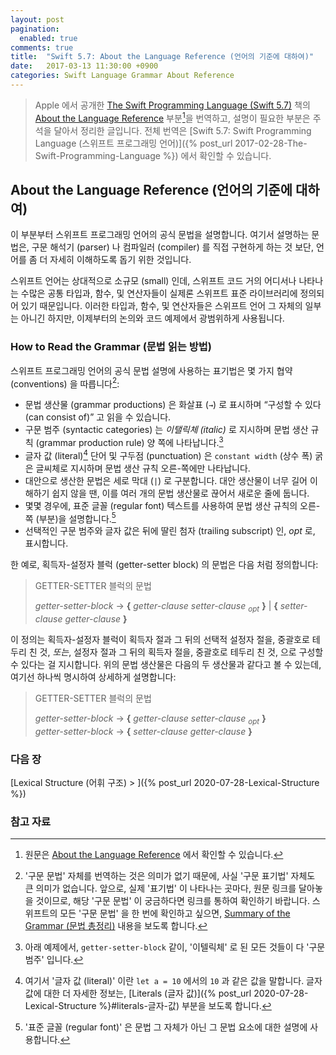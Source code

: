 ```yaml
---
layout: post
pagination:
  enabled: true
comments: true
title:  "Swift 5.7: About the Language Reference (언어의 기준에 대하여)"
date:   2017-03-13 11:30:00 +0900
categories: Swift Language Grammar About Reference
---
```


> Apple 에서 공개한 [The Swift Programming Language (Swift 5.7)](https://docs.swift.org/swift-book/) 책의 [About the Language Reference](https://docs.swift.org/swift-book/ReferenceManual/AboutTheLanguageReference.html#) 부분[^Language-Reference]을 번역하고, 설명이 필요한 부분은 주석을 달아서 정리한 글입니다. 전체 번역은 [Swift 5.7: Swift Programming Language (스위프트 프로그래밍 언어)]({% post_url 2017-02-28-The-Swift-Programming-Language %}) 에서 확인할 수 있습니다.

## About the Language Reference (언어의 기준에 대하여)

이 부분부터 스위프트 프로그래밍 언어의 공식 문법을 설명합니다. 여기서 설명하는 문법은, 구문 해석기 (parser) 나 컴파일러 (compiler) 를 직접 구현하게 하는 것 보단, 언어를 좀 더 자세히 이해하도록 돕기 위한 것입니다.

스위프트 언어는 상대적으로 소규모 (small) 인데, 스위프트 코드 거의 어디서나 나타나는 수많은 공통 타입과, 함수, 및 연산자들이 실제론 스위프트 표준 라이브러리에 정의되어 있기 때문입니다. 이러한 타입과, 함수, 및 연산자들은 스위프트 언어 그 자체의 일부는 아니긴 하지만, 이제부터의 논의와 코드 예제에서 광범위하게 사용됩니다.

### How to Read the Grammar (문법 읽는 방법)

스위프트 프로그래밍 언어의 공식 문법 설명에 사용하는 표기법은 몇 가지 협약 (conventions) 을 따릅니다[^notation]:

* 문법 생산물 (grammar productions) 은 화살표 (`→`) 로 표시하며 “구성할 수 있다 (can consist of)” 고 읽을 수 있습니다.
* 구문 범주 (syntactic categories) 는 _이탤릭체 (italic)_ 로 지시하며 문법 생산 규칙 (grammar production rule) 양 쪽에 나타납니다.[^syntactic-categories]
* 글자 값 (literal)[^literal] 단어 및 구두점 (punctuation) 은 `constant width` (상수 폭) 굵은 글씨체로 지시하며 문법 생산 규칙 오른-쪽에만 나타납니다.
* 대안으로 생산한 문법은 세로 막대 (`|`) 로 구분합니다. 대안 생산물이 너무 길어 이해하기 쉽지 않을 땐, 이를 여러 개의 문법 생산물로 끊어서 새로운 줄에 둡니다.
* 몇몇 경우에, 표준 글꼴 (regular font) 텍스트를 사용하여 문법 생산 규칙의 오른-쪽 (부분)을 설명합니다.[^regular-font]
* 선택적인 구문 범주와 글자 값은 뒤에 딸린 첨자 (trailing subscript) 인, _opt_ 로, 표시합니다.

한 예로, 획득자-설정자 블럭 (getter-setter block) 의 문법은 다음 처럼 정의합니다:

> GETTER-SETTER 블럭의 문법
>
> _getter-setter-block_ → **{**­ _getter-clause ­setter-clause <sub>­opt­</sub>­­_ **}**­ \| **{** _­setter-clause ­getter-clause_ **}**­

이 정의는 획득자-설정자 블럭이 획득자 절과 그 뒤의 선택적 설정자 절을, 중괄호로 테두리 친 것, _또는_, 설정자 절과 그 뒤의 획득자 절을, 중괄호로 테두리 친 것, 으로 구성할 수 있다는 걸 지시합니다. 위의 문법 생산물은 다음의 두 생산물과 같다고 볼 수 있는데, 여기선 하나씩 명시하여 상세하게 설명합니다:

> GETTER-SETTER 블럭의 문법
>
> _getter-setter-block_ → **{**­ ­_getter-clause setter-clause <sub>­opt­</sub>_­ **}**­  
> _getter-setter-block_ → **{**­ _setter-clause ­getter-clause_ **}**­

### 다음 장

[Lexical Structure (어휘 구조) > ]({% post_url 2020-07-28-Lexical-Structure %})

### 참고 자료

[^Language-Reference]: 원문은 [About the Language Reference](https://docs.swift.org/swift-book/ReferenceManual/AboutTheLanguageReference.html#) 에서 확인할 수 있습니다.

[^notation]: '구문 문법' 자체를 번역하는 것은 의미가 없기 때문에, 사실 '구문 표기법' 자체도 큰 의미가 없습니다. 앞으로, 실제 '표기법' 이 나타나는 곳마다, 원문 링크를 달아놓을 것이므로, 해당 '구문 문법' 이 궁금하다면 링크를 통하여 확인하기 바랍니다. 스위프트의 모든 '구문 문법' 을 한 번에 확인하고 싶으면, [Summary of the Grammar (문법 총정리)](https://docs.swift.org/swift-book/ReferenceManual/zzSummaryOfTheGrammar.html#) 내용을 보도록 합니다. 

[^syntactic-categories]: 아래 예제에서, `getter-setter-block` 같이, '이텔릭체' 로 된 모든 것들이 다 '구문 범주' 입니다.

[^literal]: 여기서 '글자 값 (literal)' 이란 `let a = 10` 에서의 `10` 과 같은 값을 말합니다. 글자 값에 대한 더 자세한 정보는, [Literals (글자 값)]({% post_url 2020-07-28-Lexical-Structure %}#literals-글자-값) 부분을 보도록 합니다. 

[^regular-font]: '표준 글꼴 (regular font)' 은 문법 그 자체가 아닌 그 문법 요소에 대한 설명에 사용합니다.
